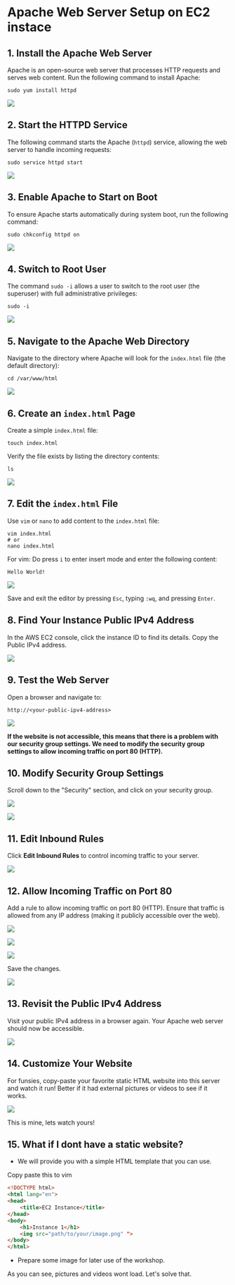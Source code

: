 # Apache Web Server Setup on EC2 instace

## 1. Install the Apache Web Server
Apache is an open-source web server that processes HTTP requests and serves web content. Run the following command to install Apache:

```
sudo yum install httpd
```

![](img/LGWA/LGWA-01.png)

## 2. Start the HTTPD Service
The following command starts the Apache (`httpd`) service, allowing the web server to handle incoming requests:

```
sudo service httpd start
```

![](img/LGWA/LGWA-02.png)

## 3. Enable Apache to Start on Boot
To ensure Apache starts automatically during system boot, run the following command:

```
sudo chkconfig httpd on
```

![](img/LGWA/LGWA-03.png)

## 4. Switch to Root User
The command `sudo -i` allows a user to switch to the root user (the superuser) with full administrative privileges:

```
sudo -i
```

![](img/LGWA/LGWA-04.png)


## 5. Navigate to the Apache Web Directory
Navigate to the directory where Apache will look for the `index.html` file (the default directory):

```
cd /var/www/html
```

![](img/LGWA/LGWA-05.png)

## 6. Create an `index.html` Page
Create a simple `index.html` file:

```
touch index.html
```

Verify the file exists by listing the directory contents:

```
ls
```

![](img/LGWA/LGWA-06.png)

## 7. Edit the `index.html` File
Use `vim` or `nano` to add content to the `index.html` file:

```
vim index.html
# or
nano index.html
```
For vim: Do press `i` to enter insert mode and enter the following content:
```
Hello World!
```

![](img/LGWA/LGWA-07.png)


Save and exit the editor by pressing `Esc`, typing `:wq`, and pressing `Enter`.




## 8. Find Your Instance Public IPv4 Address
In the AWS EC2 console, click the instance ID to find its details. Copy the Public IPv4 address.

![](img/LGWA/LGWA-09.png)

## 9. Test the Web Server
Open a browser and navigate to:

```
http://<your-public-ipv4-address>
```

![](img/LGWA/LGWA-10.png)

**If the website is not accessible, this means that there is a problem with our security group settings. We need to modify the security group settings to allow incoming traffic on port 80 (HTTP).**

## 10. Modify Security Group Settings
Scroll down to the "Security" section, and click on your security group.

![](img/LGWA/LGWA-11.png)

![](img/LGWA/LGWA-12.png)

## 11. Edit Inbound Rules
Click **Edit Inbound Rules** to control incoming traffic to your server.

![](img/LGWA/LGWA-13.png)

## 12. Allow Incoming Traffic on Port 80
Add a rule to allow incoming traffic on port 80 (HTTP). Ensure that traffic is allowed from any IP address (making it publicly accessible over the web).

![](img/LGWA/LGWA-14.png)

![](img/LGWA/LGWA-15.png)

![](img/LGWA/LGWA-16.png)

Save the changes.

![](img/LGWA/LGWA-17.png)

## 13. Revisit the Public IPv4 Address
Visit your public IPv4 address in a browser again. Your Apache web server should now be accessible.

![](img/LGWA/LGWA-18.png)

## 14. Customize Your Website
For funsies, copy-paste your favorite static HTML website into this server and watch it run! Better if it had external pictures or videos to see if it works.

![](img/LGWA/LGWA-19.png)

This is mine, lets watch yours!  

## 15. What if I dont have a static website?
- We will provide you with a simple HTML template that you can use.

Copy paste this to vim


```html
<!DOCTYPE html>
<html lang="en">
<head>
    <title>EC2 Instance</title>
</head>
<body>
    <h1>Instance 1</h1>
    <img src="path/to/your/image.png" ">
</body>
</html>
```

- Prepare some image for later use of the workshop.

As you can see, pictures and videos wont load. Let's solve that.


